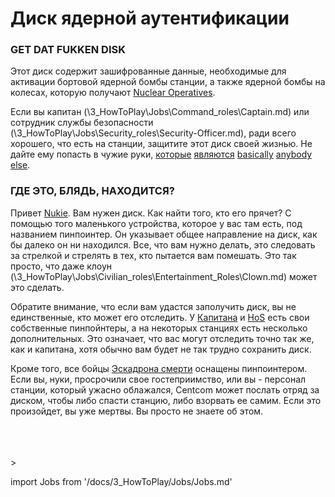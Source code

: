 # Диск ядерной аутентификации
### GET DAT FUKKEN DISK


Этот диск содержит зашифрованные данные, необходимые для активации бортовой ядерной бомбы станции, а также ядерной бомбы на колесах, которую получают [Nuclear Operatives](Nuclear-Emergency.md).

Если вы капитан (\3_HowToPlay\Jobs\Command_roles\Captain.md) или сотрудник службы безопасности (\3_HowToPlay\Jobs\Security_roles\Security-Officer.md), ради всего хорошего, что есть на станции, защитите этот диск своей жизнью. Не дайте ему попасть в чужие руки, [которые](\3_HowToPlay\Jobs\Engineering_roles\Chief-Engineer.md) [являются](\3_HowToPlay\Jobs\Service_roles\Janitor.md) [basically](\3_HowToPlay\Jobs\Civilian_roles\Assistant.md) [anybody](\3_HowToPlay\Jobs\Civilian_roles\Entertainment_Roles\Mime.md) [else](\3_HowToPlay\Jobs\Civilian_roles\Entertainment_Roles\Clown.md).


### ГДЕ ЭТО, БЛЯДЬ, НАХОДИТСЯ?

Привет [Nukie](Nuclear-Emergency.md). Вам нужен диск. Как найти того, кто его прячет? С помощью того маленького устройства, которое у вас там есть, под названием пинпоинтер. Он указывает общее направление на диск, как бы далеко он ни находился. Все, что вам нужно делать, это следовать за стрелкой и стрелять в тех, кто пытается вам помешать. Это так просто, что даже клоун (\3_HowToPlay\Jobs\Civilian_roles\Entertainment_Roles\Clown.md) может это сделать.

Обратите внимание, что если вам удастся заполучить диск, вы не единственные, кто может его отследить. У [Капитана](\3_HowToPlay\Jobs\Command_roles\Captain.md) и [HoS](\3_HowToPlay\Jobs\Security_roles\Security-Officer.md) есть свои собственные пинпойнтеры, а на некоторых станциях есть несколько дополнительных. Это означает, что вас могут отследить точно так же, как и капитана, хотя обычно вам будет не так трудно сохранить диск.

Кроме того, все бойцы [Эскадрона смерти](\3_HowToPlay\Jobs\Protagonist_roles\Centcom_roles\Death-Squad.md) оснащены пинпоинтером. Если вы, нуки, просрочили свое гостеприимство, или вы - персонал станции, который ужасно облажался, Centcom может послать отряд за диском, чтобы либо спасти станцию, либо взорвать ее самим. Если это произойдет, вы уже мертвы. Вы просто не знаете об этом.

  <br/>
<br/>
<br/>>

import Jobs from '/docs/3_HowToPlay/Jobs/Jobs.md'

<Jobs />


